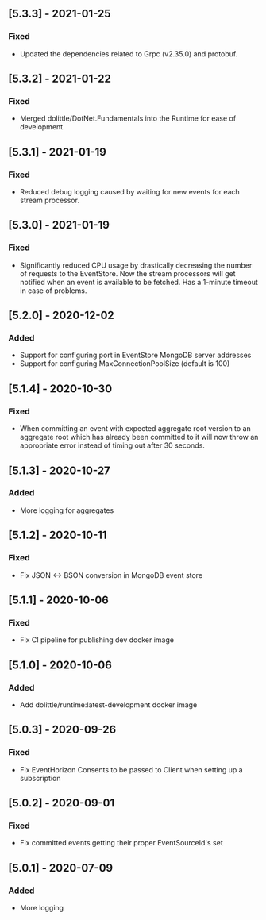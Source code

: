 ## [5.3.3] - 2021-01-25
### Fixed
- Updated the dependencies related to Grpc (v2.35.0) and protobuf.

## [5.3.2] - 2021-01-22
### Fixed
- Merged dolittle/DotNet.Fundamentals into the Runtime for ease of development.

## [5.3.1] - 2021-01-19
### Fixed
- Reduced debug logging caused by waiting for new events for each stream processor.

## [5.3.0] - 2021-01-19
### Fixed
- Significantly reduced CPU usage by drastically decreasing the number of requests to the EventStore. Now the stream processors will get notified when an event is available to be fetched. Has a 1-minute timeout in case of problems.

## [5.2.0] - 2020-12-02
### Added
- Support for configuring port in EventStore MongoDB server addresses
- Support for configuring MaxConnectionPoolSize (default is 100)

## [5.1.4] - 2020-10-30
### Fixed
- When committing an event with expected aggregate root version to an aggregate root which has already been committed to it will now throw an appropriate error instead of timing out after 30 seconds.

## [5.1.3] - 2020-10-27
### Added
- More logging for aggregates

## [5.1.2] - 2020-10-11
### Fixed
- Fix JSON <-> BSON conversion in MongoDB event store

## [5.1.1] - 2020-10-06
### Fixed
- Fix CI pipeline for publishing dev docker image

## [5.1.0] - 2020-10-06
### Added
- Add dolittle/runtime:latest-development docker image

## [5.0.3] - 2020-09-26
### Fixed
- Fix EventHorizon Consents to be passed to Client when setting up a subscription

## [5.0.2] - 2020-09-01
### Fixed
- Fix committed events getting their proper EventSourceId's set

## [5.0.1] - 2020-07-09
### Added
- More logging

